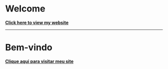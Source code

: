 # Welcome

**[Click here to view my website](https://leonardomnds.github.io/)**

---

# Bem-vindo

**[Clique aqui para visitar meu site](https://leonardomnds.github.io/)**
